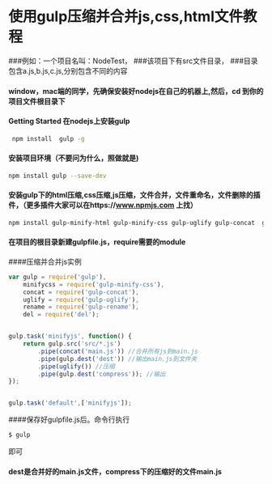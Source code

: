 # 使用gulp压缩并合并js,css,html文件教程
###例如：一个项目名叫：NodeTest，
###该项目下有src文件目录，
###目录包含a.js,b.js,c.js,分别包含不同的内容

#### window，mac端的同学，先确保安装好nodejs在自己的机器上,然后，cd 到你的项目文件根目录下
#### Getting Started 在nodejs上安装gulp
```sh
 npm install  gulp -g
```
#### 安装项目环境（不要问为什么，照做就是)

```sh
npm install gulp --save-dev
```

#### 安装gulp下的html压缩,css压缩,js压缩，文件合并，文件重命名，文件删除的插件，（更多插件大家可以在https://www.npmjs.com 上找）

```sh
npm install gulp-minify-html gulp-minify-css gulp-uglify gulp-concat  gulp-rename del --save-dev
```

#### 在项目的根目录新建gulpfile.js，require需要的module

####压缩并合并js实例



```js
var gulp = require('gulp'),
    minifycss = require('gulp-minify-css'),
    concat = require('gulp-concat'),
    uglify = require('gulp-uglify'),
    rename = require('gulp-rename'),
    del = require('del');


gulp.task('minifyjs', function() {
	return gulp.src('src/*.js')
		.pipe(concat('main.js')) //合并所有js到main.js
		.pipe(gulp.dest('dest')) //输出main.js到文件夹
		.pipe(uglify()) //压缩
		.pipe(gulp.dest('compress')); //输出
});


gulp.task('default',['minifyjs']);


```

####保存好gulpfile.js后。命令行执行
```sh
$ gulp
```

即可
#### dest是合并好的main.js文件，compress下的压缩好的文件main.js

